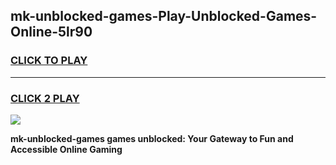 
## mk-unblocked-games-Play-Unblocked-Games-Online-5lr90
<h3>
<a href="https://premium76.site?title=mk-unblocked-games&ref=25A">CLICK TO PLAY</a></h3>
<hr>

<h3>
<a href="https://premium76.site?title=mk-unblocked-games&ref=25A">CLICK 2 PLAY</a>
  
</h3>

<a href="https://premium76.site?title=mk-unblocked-games&ref=25A"><img src="https://clearcache.store/games.png"></a>


**mk-unblocked-games games unblocked: Your Gateway to Fun and Accessible Online Gaming**
